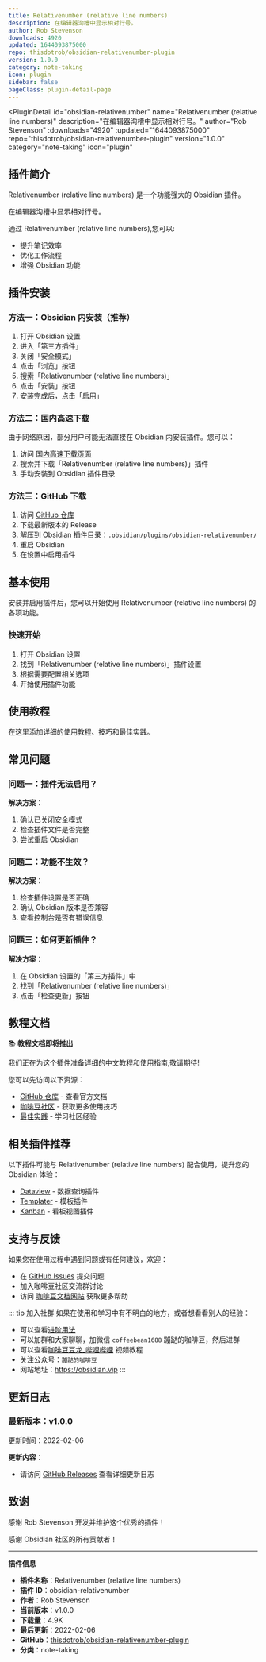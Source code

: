 ```yaml
---
title: Relativenumber (relative line numbers)
description: 在编辑器沟槽中显示相对行号。
author: Rob Stevenson
downloads: 4920
updated: 1644093875000
repo: thisdotrob/obsidian-relativenumber-plugin
version: 1.0.0
category: note-taking
icon: plugin
sidebar: false
pageClass: plugin-detail-page
---
```


<PluginDetail
  id="obsidian-relativenumber"
  name="Relativenumber (relative line numbers)"
  description="在编辑器沟槽中显示相对行号。"
  author="Rob Stevenson"
  :downloads="4920"
  :updated="1644093875000"
  repo="thisdotrob/obsidian-relativenumber-plugin"
  version="1.0.0"
  category="note-taking"
  icon="plugin"
>

<!-- AUTO_GENERATED_START -->
## 插件简介

Relativenumber (relative line numbers) 是一个功能强大的 Obsidian 插件。

在编辑器沟槽中显示相对行号。

通过 Relativenumber (relative line numbers),您可以:

- 提升笔记效率
- 优化工作流程
- 增强 Obsidian 功能

<!-- AUTO_GENERATED_END -->

<!-- AUTO_GENERATED_START -->
## 插件安装

### 方法一：Obsidian 内安装（推荐）

1. 打开 Obsidian 设置
2. 进入「第三方插件」
3. 关闭「安全模式」
4. 点击「浏览」按钮
5. 搜索「Relativenumber (relative line numbers)」
6. 点击「安装」按钮
7. 安装完成后，点击「启用」

### 方法二：国内高速下载

由于网络原因，部分用户可能无法直接在 Obsidian 内安装插件。您可以：

1. 访问 [国内高速下载页面](/zh/documentation/obsidian-plugins-download.html)
2. 搜索并下载「Relativenumber (relative line numbers)」插件
3. 手动安装到 Obsidian 插件目录

### 方法三：GitHub 下载

1. 访问 [GitHub 仓库](https://github.com/thisdotrob/obsidian-relativenumber-plugin)
2. 下载最新版本的 Release
3. 解压到 Obsidian 插件目录：`.obsidian/plugins/obsidian-relativenumber/`
4. 重启 Obsidian
5. 在设置中启用插件

## 基本使用

安装并启用插件后，您可以开始使用 Relativenumber (relative line numbers) 的各项功能。

### 快速开始

1. 打开 Obsidian 设置
2. 找到「Relativenumber (relative line numbers)」插件设置
3. 根据需要配置相关选项
4. 开始使用插件功能

<!-- AUTO_GENERATED_END -->

<!-- CUSTOM_CONTENT_START:tutorial -->
## 使用教程

在这里添加详细的使用教程、技巧和最佳实践。

<!-- CUSTOM_CONTENT_END:tutorial -->

<!-- SHARED_CONTENT_START -->
## 常见问题

### 问题一：插件无法启用？

**解决方案**：
1. 确认已关闭安全模式
2. 检查插件文件是否完整
3. 尝试重启 Obsidian

### 问题二：功能不生效？

**解决方案**：
1. 检查插件设置是否正确
2. 确认 Obsidian 版本是否兼容
3. 查看控制台是否有错误信息

### 问题三：如何更新插件？

**解决方案**：
1. 在 Obsidian 设置的「第三方插件」中
2. 找到「Relativenumber (relative line numbers)」
3. 点击「检查更新」按钮

## 教程文档

📚 **教程文档即将推出**

我们正在为这个插件准备详细的中文教程和使用指南,敬请期待!

您可以先访问以下资源：
- [GitHub 仓库](https://github.com/thisdotrob/obsidian-relativenumber-plugin) - 查看官方文档
- [咖啡豆社区](/zh/bases/) - 获取更多使用技巧
- [最佳实践](/zh/best-practices/) - 学习社区经验

## 相关插件推荐

以下插件可能与 Relativenumber (relative line numbers) 配合使用，提升您的 Obsidian 体验：

- [Dataview](/zh/plugins/dataview.html) - 数据查询插件
- [Templater](/zh/plugins/templater-obsidian.html) - 模板插件
- [Kanban](/zh/plugins/obsidian-kanban.html) - 看板视图插件

## 支持与反馈

如果您在使用过程中遇到问题或有任何建议，欢迎：

- 在 [GitHub Issues](https://github.com/thisdotrob/obsidian-relativenumber-plugin/issues) 提交问题
- 加入咖啡豆社区交流群讨论
- 访问 [咖啡豆文档网站](https://obsidian.vip) 获取更多帮助

::: tip 加入社群
如果在使用和学习中有不明白的地方，或者想看看别人的经验：
- 可以查看[进阶用法](/zh/advanced)
- 可以加群和大家聊聊，加微信 `coffeebean1688` 蹦跶的咖啡豆，然后进群
- 可以查看[咖啡豆豆龙_哔哩哔哩](https://space.bilibili.com/618777356) 视频教程
- 关注公众号：`蹦跶的咖啡豆`
- 网站地址：https://obsidian.vip
:::
<!-- SHARED_CONTENT_END -->

<!-- AUTO_GENERATED_START -->
## 更新日志

### 最新版本：v1.0.0

更新时间：2022-02-06

**更新内容**：
- 请访问 [GitHub Releases](https://github.com/thisdotrob/obsidian-relativenumber-plugin/releases) 查看详细更新日志

## 致谢

感谢 Rob Stevenson 开发并维护这个优秀的插件！

感谢 Obsidian 社区的所有贡献者！

---

**插件信息**
- **插件名称**：Relativenumber (relative line numbers)
- **插件 ID**：obsidian-relativenumber
- **作者**：Rob Stevenson
- **当前版本**：v1.0.0
- **下载量**：4.9K
- **最后更新**：2022-02-06
- **GitHub**：[thisdotrob/obsidian-relativenumber-plugin](https://github.com/thisdotrob/obsidian-relativenumber-plugin)
- **分类**：note-taking
<!-- AUTO_GENERATED_END -->

</PluginDetail>

